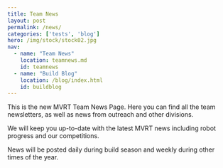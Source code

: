 ```yaml
---
title: Team News
layout: post
permalink: /news/
categories: ['tests', 'blog']
hero: /img/stock/stock02.jpg
nav:
  - name: "Team News"
    location: teamnews.md
    id: teamnews
  - name: "Build Blog"
    location: /blog/index.html
    id: buildblog
---
```



This is the new MVRT Team News Page. Here you can find all the team newsletters,
as well as news from outreach and other divisions. 

We will keep you up-to-date with the latest MVRT news including robot progress and our 
competitions. 

News will be posted daily during build season and weekly during other times of the year.